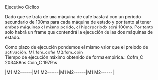 Ejecutivo Cíclico

Dado que se trata de una máquina de cafe bastará con un periodo secundario de 100ms para cada máquina de estado y por tanto al tener ambas máquinas el mismo perido, el hiperperiodo será 100ms.
Por tanto solo habrá un frame que contendrá la ejecución de las dos máquinas de estado.

Como plazo de ejecución pondemos el mismo valor que el preiodo de activación.
M1:fsm_cofm
M2:fsm_coin  
Tiempo de ejecución máximo obtenido de forma empirica.:
Cofm_C 203488ns Coin_C 1979ns

|M1 M2------|M1 M2------|M1 M2------|M1 M2------|
